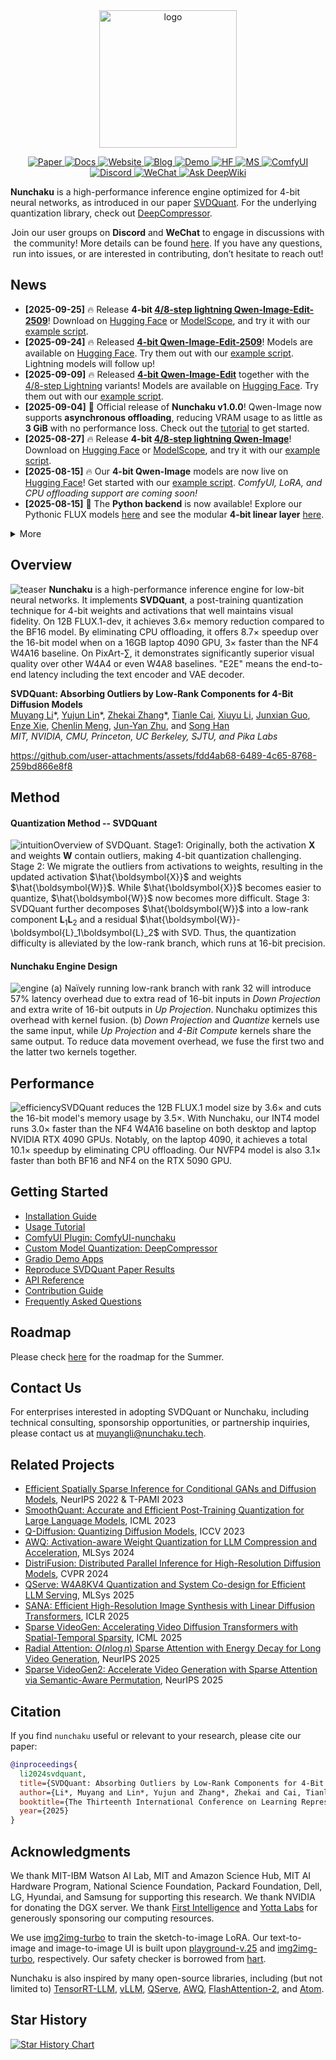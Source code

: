 <div align="center" id="nunchaku_logo">
  <img src="https://huggingface.co/datasets/nunchaku-tech/cdn/resolve/main/nunchaku/assets/nunchaku.svg" alt="logo" width="220"></img>
</div>
<p align="center">
  <a href="http://arxiv.org/abs/2411.05007">
    <img alt="Paper" src="https://img.shields.io/badge/Paper-arXiv-b31b1b?logo=arxiv&logoColor=white">
  </a>
  <a href="https://nunchaku.tech/docs/nunchaku/">
    <img alt="Docs" src="https://img.shields.io/badge/Docs-docs-4b8bbe?logo=readthedocs&logoColor=white">
  </a>
  <a href="https://hanlab.mit.edu/projects/svdquant">
    <img alt="Website" src="https://img.shields.io/badge/Web-hanlab-0e83cd?logo=google-chrome&logoColor=white">
  </a>
  <a href="https://hanlab.mit.edu/blog/svdquant">
    <img alt="Blog" src="https://img.shields.io/badge/Blog-blog-ff9800?logo=blogger&logoColor=white">
  </a>
  <a href="https://svdquant.mit.edu">
    <img alt="Demo" src="https://img.shields.io/badge/Demo-svdquant-43b581?logo=vercel&logoColor=white">
  </a>
  <a href="https://huggingface.co/nunchaku-tech">
    <img alt="HF" src="https://img.shields.io/badge/HF-nunchaku--tech-fcc624?logo=huggingface&logoColor=black">
  </a>
  <a href="https://modelscope.cn/organization/nunchaku-tech">
    <img alt="MS" src="https://img.shields.io/badge/MS-nunchaku--tech-00bcd4?logo=data:image/svg+xml;base64,PHN2ZyBmaWxsPSIjMDBiY2Q0IiB2aWV3Qm94PSIwIDAgMjQgMjQiIHdpZHRoPSIxNiIgaGVpZ2h0PSIxNiI+PHBhdGggZD0iTTEyIDJDNi40OCAyIDIgNi40OCAyIDEyczQuNDggMTAgMTAgMTAgMTAtNC40OCAxMC0xMFMxNy41MiAyIDEyIDJ6bTAgMThjLTQuNDIgMC04LTMuNTgtOC04czMuNTgtOCA4LTggOCAzLjU4IDggOC0zLjU4IDgtOCA4eiIvPjwvc3ZnPg==">
  </a>
  <a href="https://github.com/nunchaku-tech/ComfyUI-nunchaku">
    <img alt="ComfyUI" src="https://img.shields.io/badge/ComfyUI-nunchaku--tech-22272e?logo=github&logoColor=white">
  </a>
  <a href="https://discord.gg/Wk6PnwX9Sm">
    <img alt="Discord" src="https://img.shields.io/badge/dynamic/json?url=https%3A%2F%2Fdiscord.com%2Fapi%2Finvites%2FWk6PnwX9Sm%3Fwith_counts%3Dtrue&query=%24.approximate_member_count&logo=discord&logoColor=white&label=Discord&color=green&suffix=%20total">
  </a>
  <a href="https://huggingface.co/datasets/nunchaku-tech/cdn/resolve/main/nunchaku/assets/wechat.jpg">
    <img alt="WeChat" src="https://img.shields.io/badge/WeChat-QR-07C160?logo=wechat&logoColor=white">
  </a>
  <a href="https://deepwiki.com/nunchaku-tech/nunchaku">
    <img alt="Ask DeepWiki" src="https://deepwiki.com/badge.svg">
  </a>
</p>

**Nunchaku** is a high-performance inference engine optimized for 4-bit neural networks, as introduced in our paper [SVDQuant](http://arxiv.org/abs/2411.05007). For the underlying quantization library, check out [DeepCompressor](https://github.com/nunchaku-tech/deepcompressor).

<p align="center">
  Join our user groups on <b>Discord</b> and <b>WeChat</b> to engage in discussions with the community!
  More details can be found <a href="https://github.com/nunchaku-tech/nunchaku/issues/149">here</a>.
  If you have any questions, run into issues, or are interested in contributing, don’t hesitate to reach out!
</p>

## News

- **[2025-09-25]** 🔥 Release **4-bit [4/8-step lightning Qwen-Image-Edit-2509](https://huggingface.co/lightx2v/Qwen-Image-Lightning)**! Download on [Hugging Face](https://huggingface.co/nunchaku-tech/nunchaku-qwen-image-edit-2509) or [ModelScope](https://modelscope.cn/models/nunchaku-tech/nunchaku-qwen-image-edit-2509), and try it with our [example script](examples/v1/qwen-image-edit-2509-lightning.py).
- **[2025-09-24]** 🔥 Released [**4-bit Qwen-Image-Edit-2509**](https://huggingface.co/Qwen/Qwen-Image-Edit-2509)! Models are available on [Hugging Face](https://huggingface.co/nunchaku-tech/nunchaku-qwen-image-edit-2509). Try them out with our [example script](examples/v1/qwen-image-edit-2509.py). Lightning models will follow up!
- **[2025-09-09]** 🔥 Released [**4-bit Qwen-Image-Edit**](https://huggingface.co/Qwen/Qwen-Image-Edit) together with the [4/8-step Lightning](https://huggingface.co/lightx2v/Qwen-Image-Lightning) variants! Models are available on [Hugging Face](https://huggingface.co/nunchaku-tech/nunchaku-qwen-image-edit). Try them out with our [example script](examples/v1/qwen-image-edit.py).
- **[2025-09-04]** 🚀 Official release of **Nunchaku v1.0.0**! Qwen-Image now supports **asynchronous offloading**, reducing VRAM usage to as little as **3 GiB** with no performance loss. Check out the [tutorial](https://nunchaku.tech/docs/nunchaku/usage/qwenimage.html) to get started.
- **[2025-08-27]** 🔥 Release **4-bit [4/8-step lightning Qwen-Image](https://huggingface.co/lightx2v/Qwen-Image-Lightning)**! Download on [Hugging Face](https://huggingface.co/nunchaku-tech/nunchaku-qwen-image) or [ModelScope](https://modelscope.cn/models/nunchaku-tech/nunchaku-qwen-image), and try it with our [example script](examples/v1/qwen-image-lightning.py).
- **[2025-08-15]** 🔥 Our **4-bit Qwen-Image** models are now live on [Hugging Face](https://huggingface.co/nunchaku-tech/nunchaku-qwen-image)! Get started with our [example script](examples/v1/qwen-image.py). *ComfyUI, LoRA, and CPU offloading support are coming soon!*
- **[2025-08-15]** 🚀 The **Python backend** is now available! Explore our Pythonic FLUX models [here](nunchaku/models/transformers/transformer_flux_v2.py) and see the modular **4-bit linear layer** [here](nunchaku/models/linear.py).

<details>
<summary>More</summary>

- **[2025-07-31]** 🚀 **[FLUX.1-Krea-dev](https://www.krea.ai/blog/flux-krea-open-source-release) is now supported!** Check out our new [example script](./examples/flux.1-krea-dev.py) to get started.
- **[2025-07-13]** 🚀 The official [**Nunchaku documentation**](https://nunchaku.tech/docs/nunchaku/) is now live! Explore comprehensive guides and resources to help you get started.
- **[2025-06-29]** 🔥 Support **FLUX.1-Kontext**! Try out our [example script](./examples/flux.1-kontext-dev.py) to see it in action! Our demo is available at this [link](https://svdquant.mit.edu/kontext/)!
- **[2025-06-01]** 🚀 **Release v0.3.0!** This update adds support for multiple-batch inference, [**ControlNet-Union-Pro 2.0**](https://huggingface.co/Shakker-Labs/FLUX.1-dev-ControlNet-Union-Pro-2.0), initial integration of [**PuLID**](https://github.com/ToTheBeginning/PuLID), and introduces [**Double FB Cache**](examples/flux.1-dev-double_cache.py). You can now load Nunchaku FLUX models as a single file, and our upgraded [**4-bit T5 encoder**](https://huggingface.co/nunchaku-tech/nunchaku-t5) now matches **FP8 T5** in quality!
- **[2025-04-16]** 🎥 Released tutorial videos in both [**English**](https://youtu.be/YHAVe-oM7U8?si=cM9zaby_aEHiFXk0) and [**Chinese**](https://www.bilibili.com/video/BV1BTocYjEk5/?share_source=copy_web&vd_source=8926212fef622f25cc95380515ac74ee) to assist installation and usage.
- **[2025-04-09]** 📢 Published the [April roadmap](https://github.com/nunchaku-tech/nunchaku/issues/266) and an [FAQ](https://github.com/nunchaku-tech/nunchaku/discussions/262) to help the community get started and stay up to date with Nunchaku’s development.
- **[2025-04-05]** 🚀 **Nunchaku v0.2.0 released!** This release brings [**multi-LoRA**](examples/flux.1-dev-multiple-lora.py) and [**ControlNet**](examples/flux.1-dev-controlnet-union-pro.py) support with even faster performance powered by [**FP16 attention**](#fp16-attention) and [**First-Block Cache**](#first-block-cache). We've also added compatibility for [**20-series GPUs**](examples/flux.1-dev-turing.py) — Nunchaku is now more accessible than ever!
- **[2025-03-07]** 🚀 **Nunchaku v0.1.4 Released!** We've supported [4-bit text encoder and per-layer CPU offloading](#Low-Memory-Inference), reducing FLUX's minimum memory requirement to just **4 GiB** while maintaining a **2–3× speedup**. This update also fixes various issues related to resolution, LoRA, pin memory, and runtime stability. Check out the release notes for full details!
- **[2025-02-20]** 🚀 **Support NVFP4 precision on NVIDIA RTX 5090!** NVFP4 delivers superior image quality compared to INT4, offering **~3× speedup** on the RTX 5090 over BF16. Learn more in our [blog](https://hanlab.mit.edu/blog/svdquant-nvfp4), checkout [`examples`](./examples) for usage and try [our demo](https://svdquant.mit.edu/flux1-schnell/) online!
- **[2025-02-18]** 🔥 [**Customized LoRA conversion**](#Customized-LoRA) and [**model quantization**](#Customized-Model-Quantization) instructions are now available! **[ComfyUI](./comfyui)** workflows now support **customized LoRA**, along with **FLUX.1-Tools**!
- **[2025-02-11]** 🎉 **[SVDQuant](http://arxiv.org/abs/2411.05007) has been selected as a ICLR 2025 Spotlight! FLUX.1-tools Gradio demos are now available!** Check [here](#gradio-demos) for the usage details! Our new [depth-to-image demo](https://svdquant.mit.edu/flux1-depth-dev/) is also online—try it out!
- **[2025-02-04]** **🚀 4-bit [FLUX.1-tools](https://blackforestlabs.ai/flux-1-tools/) is here!** Enjoy a **2-3× speedup** over the original models. Check out the [examples](./examples) for usage. **ComfyUI integration is coming soon!**
- **[2025-01-23]** 🚀 **4-bit [SANA](https://nvlabs.github.io/Sana/) support is here!** Experience a 2-3× speedup compared to the 16-bit model. Check out the [usage example](examples/sana1.6b_pag.py) and the [deployment guide](app/sana/t2i) for more details. Explore our live demo at [svdquant.mit.edu](https://svdquant.mit.edu)!
- **[2025-01-22]** 🎉 [**SVDQuant**](http://arxiv.org/abs/2411.05007) has been accepted to **ICLR 2025**!
- **[2024-12-08]** Support [ComfyUI](https://github.com/comfyanonymous/ComfyUI). Please check [ComfyUI-nunchaku](https://github.com/nunchaku-tech/ComfyUI-nunchaku) for the usage.
- **[2024-11-07]** 🔥 Our latest **W4A4** Diffusion model quantization work [**SVDQuant**](https://hanlab.mit.edu/projects/svdquant) is publicly released! Check [**DeepCompressor**](https://github.com/nunchaku-tech/deepcompressor) for the quantization library.

</details>

## Overview

![teaser](https://huggingface.co/datasets/nunchaku-tech/cdn/resolve/main/nunchaku/assets/teaser.jpg)
**Nunchaku** is a high-performance inference engine for low-bit neural networks. It implements **SVDQuant**, a post-training quantization technique for 4-bit weights and activations that well maintains visual fidelity. On 12B FLUX.1-dev, it achieves 3.6× memory reduction compared to the BF16 model. By eliminating CPU offloading, it offers 8.7× speedup over the 16-bit model when on a 16GB laptop 4090 GPU, 3× faster than the NF4 W4A16 baseline. On PixArt-∑, it demonstrates significantly superior visual quality over other W4A4 or even W4A8 baselines. "E2E" means the end-to-end latency including the text encoder and VAE decoder.

**SVDQuant: Absorbing Outliers by Low-Rank Components for 4-Bit Diffusion Models**<br>
[Muyang Li](https://lmxyy.me)\*, [Yujun Lin](https://yujunlin.com)\*, [Zhekai Zhang](https://hanlab.mit.edu/team/zhekai-zhang)\*, [Tianle Cai](https://www.tianle.website/#/), [Xiuyu Li](https://xiuyuli.com), [Junxian Guo](https://github.com/JerryGJX), [Enze Xie](https://xieenze.github.io), [Chenlin Meng](https://cs.stanford.edu/~chenlin/), [Jun-Yan Zhu](https://www.cs.cmu.edu/~junyanz/), and [Song Han](https://hanlab.mit.edu/songhan) <br>
*MIT, NVIDIA, CMU, Princeton, UC Berkeley, SJTU, and Pika Labs* <br>

https://github.com/user-attachments/assets/fdd4ab68-6489-4c65-8768-259bd866e8f8

## Method

#### Quantization Method -- SVDQuant

![intuition](https://huggingface.co/datasets/nunchaku-tech/cdn/resolve/main/nunchaku/assets/intuition.gif)Overview of SVDQuant. Stage1: Originally, both the activation $\boldsymbol{X}$ and weights $\boldsymbol{W}$ contain outliers, making 4-bit quantization challenging. Stage 2: We migrate the outliers from activations to weights, resulting in the updated activation $\hat{\boldsymbol{X}}$ and weights $\hat{\boldsymbol{W}}$. While $\hat{\boldsymbol{X}}$ becomes easier to quantize, $\hat{\boldsymbol{W}}$ now becomes more difficult. Stage 3: SVDQuant further decomposes $\hat{\boldsymbol{W}}$ into a low-rank component $\boldsymbol{L}_1\boldsymbol{L}_2$ and a residual $\hat{\boldsymbol{W}}-\boldsymbol{L}_1\boldsymbol{L}_2$ with SVD. Thus, the quantization difficulty is alleviated by the low-rank branch, which runs at 16-bit precision.

#### Nunchaku Engine Design

![engine](https://huggingface.co/datasets/nunchaku-tech/cdn/resolve/main/nunchaku/assets/engine.jpg) (a) Naïvely running low-rank branch with rank 32 will introduce 57% latency overhead due to extra read of 16-bit inputs in *Down Projection* and extra write of 16-bit outputs in *Up Projection*. Nunchaku optimizes this overhead with kernel fusion. (b) *Down Projection* and *Quantize* kernels use the same input, while *Up Projection* and *4-Bit Compute* kernels share the same output. To reduce data movement overhead, we fuse the first two and the latter two kernels together.

## Performance

![efficiency](https://huggingface.co/datasets/nunchaku-tech/cdn/resolve/main/nunchaku/assets/efficiency.jpg)SVDQuant reduces the 12B FLUX.1 model size by 3.6× and cuts the 16-bit model's memory usage by 3.5×. With Nunchaku, our INT4 model runs 3.0× faster than the NF4 W4A16 baseline on both desktop and laptop NVIDIA RTX 4090 GPUs. Notably, on the laptop 4090, it achieves a total 10.1× speedup by eliminating CPU offloading. Our NVFP4 model is also 3.1× faster than both BF16 and NF4 on the RTX 5090 GPU.

## Getting Started

- [Installation Guide](https://nunchaku.tech/docs/nunchaku/installation/installation.html)
- [Usage Tutorial](https://nunchaku.tech/docs/nunchaku/usage/basic_usage.html)
- [ComfyUI Plugin: ComfyUI-nunchaku](https://github.com/nunchaku-tech/ComfyUI-nunchaku)
- [Custom Model Quantization: DeepCompressor](https://github.com/nunchaku-tech/deepcompressor)
- [Gradio Demo Apps](https://github.com/nunchaku-tech/nunchaku/tree/main/app)
- [Reproduce SVDQuant Paper Results](app/flux.1/t2i)
- [API Reference](https://nunchaku.tech/docs/nunchaku/python_api/nunchaku.html)
- [Contribution Guide](https://nunchaku.tech/docs/nunchaku/developer/contribution_guide.html)
- [Frequently Asked Questions](https://nunchaku.tech/docs/nunchaku/faq/faq.html)

## Roadmap

Please check [here](https://github.com/nunchaku-tech/nunchaku/issues/431) for the roadmap for the Summer.

## Contact Us

For enterprises interested in adopting SVDQuant or Nunchaku, including technical consulting, sponsorship opportunities, or partnership inquiries, please contact us at muyangli@nunchaku.tech.

## Related Projects

- [Efficient Spatially Sparse Inference for Conditional GANs and Diffusion Models](https://arxiv.org/abs/2211.02048), NeurIPS 2022 & T-PAMI 2023
- [SmoothQuant: Accurate and Efficient Post-Training Quantization for Large Language Models](https://arxiv.org/abs/2211.10438), ICML 2023
- [Q-Diffusion: Quantizing Diffusion Models](https://arxiv.org/abs/2302.04304), ICCV 2023
- [AWQ: Activation-aware Weight Quantization for LLM Compression and Acceleration](https://arxiv.org/abs/2306.00978), MLSys 2024
- [DistriFusion: Distributed Parallel Inference for High-Resolution Diffusion Models](https://arxiv.org/abs/2402.19481), CVPR 2024
- [QServe: W4A8KV4 Quantization and System Co-design for Efficient LLM Serving](https://arxiv.org/abs/2405.04532), MLSys 2025
- [SANA: Efficient High-Resolution Image Synthesis with Linear Diffusion Transformers](https://arxiv.org/abs/2410.10629), ICLR 2025
- [Sparse VideoGen: Accelerating Video Diffusion Transformers with Spatial-Temporal Sparsity](https://arxiv.org/abs/2502.01776), ICML 2025
- [Radial Attention: $O(n \log n)$ Sparse Attention with Energy Decay for Long Video Generation](https://github.com/mit-han-lab/radial-attention), NeurIPS 2025
- [Sparse VideoGen2: Accelerate Video Generation with Sparse Attention via Semantic-Aware Permutation](https://arxiv.org/abs/2505.18875), NeurIPS 2025

## Citation

If you find `nunchaku` useful or relevant to your research, please cite our paper:

```bibtex
@inproceedings{
  li2024svdquant,
  title={SVDQuant: Absorbing Outliers by Low-Rank Components for 4-Bit Diffusion Models},
  author={Li*, Muyang and Lin*, Yujun and Zhang*, Zhekai and Cai, Tianle and Li, Xiuyu and Guo, Junxian and Xie, Enze and Meng, Chenlin and Zhu, Jun-Yan and Han, Song},
  booktitle={The Thirteenth International Conference on Learning Representations},
  year={2025}
}
```

## Acknowledgments

We thank MIT-IBM Watson AI Lab, MIT and Amazon Science Hub, MIT AI Hardware Program, National Science Foundation, Packard Foundation, Dell, LG, Hyundai, and Samsung for supporting this research. We thank NVIDIA for donating the DGX server. We thank [First Intelligence](https://www.first-intelligence.com/) and [Yotta Labs](https://www.yottalabs.ai/) for generously sponsoring our computing resources.

We use [img2img-turbo](https://github.com/GaParmar/img2img-turbo) to train the sketch-to-image LoRA. Our text-to-image and image-to-image UI is built upon [playground-v.25](https://huggingface.co/spaces/playgroundai/playground-v2.5/blob/main/app.py) and [img2img-turbo](https://github.com/GaParmar/img2img-turbo/blob/main/gradio_sketch2image.py), respectively. Our safety checker is borrowed from [hart](https://github.com/mit-han-lab/hart).

Nunchaku is also inspired by many open-source libraries, including (but not limited to) [TensorRT-LLM](https://github.com/NVIDIA/TensorRT-LLM), [vLLM](https://github.com/vllm-project/vllm), [QServe](https://github.com/mit-han-lab/qserve), [AWQ](https://github.com/mit-han-lab/llm-awq), [FlashAttention-2](https://github.com/Dao-AILab/flash-attention), and [Atom](https://github.com/efeslab/Atom).

## Star History

[![Star History Chart](https://api.star-history.com/svg?repos=nunchaku-tech/nunchaku&type=Date)](https://www.star-history.com/#nunchaku-tech/nunchaku&Date)
